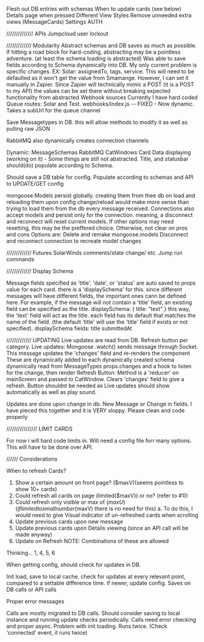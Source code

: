 Flesh out DB entries with schemas
When to update cards (see below)
Details page when pressed
Different View Styles
Remove unneeded extra views (MessageCards)
Settings
AUTH


////////////// APIs
Jumpcloud user lockout




///////////// Modularity
Abstract schemas and DB saves as much as possible. If hitting a road block for hard-coding, abstracting may be a pointless adventure. (at least the schema loading is abstracted)
Was able to save fields according to Schema dynamically into DB.
My only current problem is specific changes. EX: Solar: assignedTo, tags, service.
This will need to be defaulted as it won't get the value from Smamange.
However, I can set it manually in Zapier. Since Zapier will technically mimic a POST (it is a POST to my API) the values can be set there without breaking expected functionality from abstracted Webhook sources
Currently I have hard coded Queue routes: Solar and Test. webhooks/index.js -- FIXED - Now dynamic. Takes a subUrl for the queue channel

Save Messagetypes in DB. this will allow methods to modify it as well as pulling raw JSON

RabbitMQ also dynamically creates connection channels

Dynamic:
MessageSchemas
RabbitMQ
CatWindows
Card Data displaying (working on it) - Some things are still not abstracted.
    Title, and statusbar should(do) populate according to Schema.

Should save a DB table for config. Populate according to schemas and API to UPDATE/GET config

mongoose.Models persist globally. creating them from thee db on load and reloading them upon config change/reload would make more sense than trying to load them from the db every message received.
Connections also accept models and persist only for the connection. meaning, a disconnect and reconnect will reset current models. If other options may need resetting, this may be the preffered choice. Otherwise, not clear on pros and cons
Options are:
Delete and remake mongoose.models
Disconnect and reconnect connection to recreate model changes




///////////// Futures
SolarWinds comments/state change/ etc.
Jump run commands

///////////// Display Schema

Message fields specified as 'title', 'date', or 'status' are auto saved to props value for each card.
there is a 'displaySchema' for this.
since different messages will have different fields, the important ones cann be defined here.
For example, if the message will not contain a 'title' field, an existing field can be specified as the title.
displaySchema: {
    title: "text"
}
this way, the 'text' field will act as the title.
each field has its default that matches the name of the field. (the default 'title' will use the 'title' field if exists or not specified).
displaySchema fields:
title
submittedAt

///////////// UPDATING
Live updates are read from DB. Refresh button per category.
Live updates:
    Mongoose .watch() sends message through Socket. This message updates the 'changes' field and re-renders the component
        These are dynamically added to each dynamically created schema dynamically read from MessageTypes
    props.changes and a hook to listen for the change, then render
Refresh Button:
    Method is a 'reducer' on mainScreen and passed to CatWindow.
        Clears 'changes' field to give a refresh.
    Button shouldnt be needed as Live updates should show automatically as well as play sound.

Updates are done upon change in db. New Message or Change in fields.
I have pieced this together and it is VERY sloppy. Please clean and code properly

//////////////// LIMIT CARDS

For now i will hard code limits in. Will need a config file forr many options. This will have to be done over API.

////// Considerations

When to refresh Cards?
1. Show a certain amount on front page? ($maxV)(seems pointless to show 10+ cards)
2. Could refresh all cards on page (limited($maxV)) or no? (refer to #1))
3. Could refresh only visible or max of ($maxU) (if limited to small number($maxV) there is no need for this)
    a. To do this, I would need to give Visual indicator of un-refreshed cards when scrolling
4. Update previous cards upon new message
5. Update previous cards upon Details viewing (since an API call will be made anyway)
6. Update on Refresh
NOTE: Combinations of these are allowed

Thinking...
1, 4, 5, 6



When getting config, should check for updates in DB.

Init load, save to local cache. check for updates at every relevant point, compared to a settable difference time.
if newer, update config. Saves on DB calls or API calls

Proper error messages

Calls are mostly migrated to DB calls. Should consider saving to local instance and running update checks periodically.
Calls need error checking and proper async.
Problem with init loading. Runs twice. (Check 'connected' event, it runs twice)
